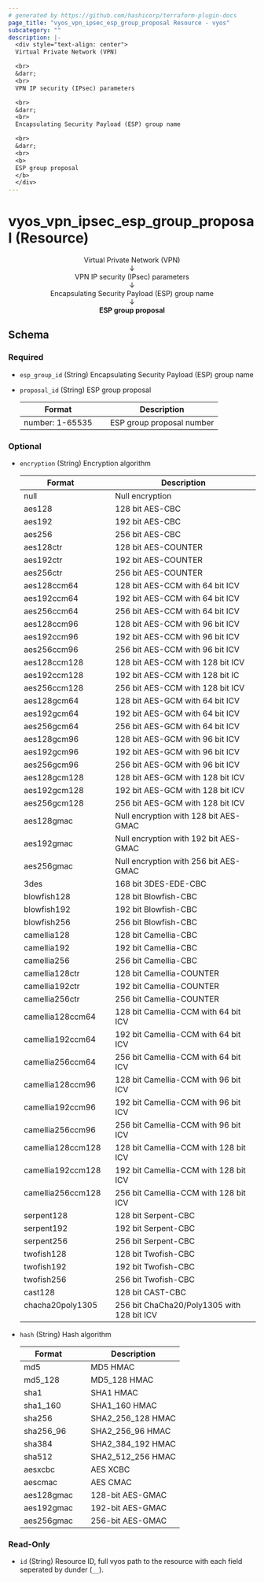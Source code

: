 ```yaml
---
# generated by https://github.com/hashicorp/terraform-plugin-docs
page_title: "vyos_vpn_ipsec_esp_group_proposal Resource - vyos"
subcategory: ""
description: |-
  <div style="text-align: center">
  Virtual Private Network (VPN)

  <br>
  &darr;
  <br>
  VPN IP security (IPsec) parameters

  <br>
  &darr;
  <br>
  Encapsulating Security Payload (ESP) group name

  <br>
  &darr;
  <br>
  <b>
  ESP group proposal
  </b>
  </div>
---
```


# vyos_vpn_ipsec_esp_group_proposal (Resource)

<div style="text-align: center">
Virtual Private Network (VPN)

<br>
&darr;
<br>
VPN IP security (IPsec) parameters

<br>
&darr;
<br>
Encapsulating Security Payload (ESP) group name

<br>
&darr;
<br>
<b>
ESP group proposal
</b>
</div>



<!-- schema generated by tfplugindocs -->
## Schema

### Required

- `esp_group_id` (String) Encapsulating Security Payload (ESP) group name
- `proposal_id` (String) ESP group proposal

    |  Format &emsp; | Description  |
    |----------|---------------|
    |  number: 1-65535  &emsp; |  ESP group proposal number  |

### Optional

- `encryption` (String) Encryption algorithm

    |  Format &emsp; | Description  |
    |----------|---------------|
    |  null  &emsp; |  Null encryption  |
    |  aes128  &emsp; |  128 bit AES-CBC  |
    |  aes192  &emsp; |  192 bit AES-CBC  |
    |  aes256  &emsp; |  256 bit AES-CBC  |
    |  aes128ctr  &emsp; |  128 bit AES-COUNTER  |
    |  aes192ctr  &emsp; |  192 bit AES-COUNTER  |
    |  aes256ctr  &emsp; |  256 bit AES-COUNTER  |
    |  aes128ccm64  &emsp; |  128 bit AES-CCM with 64 bit ICV  |
    |  aes192ccm64  &emsp; |  192 bit AES-CCM with 64 bit ICV  |
    |  aes256ccm64  &emsp; |  256 bit AES-CCM with 64 bit ICV  |
    |  aes128ccm96  &emsp; |  128 bit AES-CCM with 96 bit ICV  |
    |  aes192ccm96  &emsp; |  192 bit AES-CCM with 96 bit ICV  |
    |  aes256ccm96  &emsp; |  256 bit AES-CCM with 96 bit ICV  |
    |  aes128ccm128  &emsp; |  128 bit AES-CCM with 128 bit ICV  |
    |  aes192ccm128  &emsp; |  192 bit AES-CCM with 128 bit IC  |
    |  aes256ccm128  &emsp; |  256 bit AES-CCM with 128 bit ICV  |
    |  aes128gcm64  &emsp; |  128 bit AES-GCM with 64 bit ICV  |
    |  aes192gcm64  &emsp; |  192 bit AES-GCM with 64 bit ICV  |
    |  aes256gcm64  &emsp; |  256 bit AES-GCM with 64 bit ICV  |
    |  aes128gcm96  &emsp; |  128 bit AES-GCM with 96 bit ICV  |
    |  aes192gcm96  &emsp; |  192 bit AES-GCM with 96 bit ICV  |
    |  aes256gcm96  &emsp; |  256 bit AES-GCM with 96 bit ICV  |
    |  aes128gcm128  &emsp; |  128 bit AES-GCM with 128 bit ICV  |
    |  aes192gcm128  &emsp; |  192 bit AES-GCM with 128 bit ICV  |
    |  aes256gcm128  &emsp; |  256 bit AES-GCM with 128 bit ICV  |
    |  aes128gmac  &emsp; |  Null encryption with 128 bit AES-GMAC  |
    |  aes192gmac  &emsp; |  Null encryption with 192 bit AES-GMAC  |
    |  aes256gmac  &emsp; |  Null encryption with 256 bit AES-GMAC  |
    |  3des  &emsp; |  168 bit 3DES-EDE-CBC  |
    |  blowfish128  &emsp; |  128 bit Blowfish-CBC  |
    |  blowfish192  &emsp; |  192 bit Blowfish-CBC  |
    |  blowfish256  &emsp; |  256 bit Blowfish-CBC  |
    |  camellia128  &emsp; |  128 bit Camellia-CBC  |
    |  camellia192  &emsp; |  192 bit Camellia-CBC  |
    |  camellia256  &emsp; |  256 bit Camellia-CBC  |
    |  camellia128ctr  &emsp; |  128 bit Camellia-COUNTER  |
    |  camellia192ctr  &emsp; |  192 bit Camellia-COUNTER  |
    |  camellia256ctr  &emsp; |  256 bit Camellia-COUNTER  |
    |  camellia128ccm64  &emsp; |  128 bit Camellia-CCM with 64 bit ICV  |
    |  camellia192ccm64  &emsp; |  192 bit Camellia-CCM with 64 bit ICV  |
    |  camellia256ccm64  &emsp; |  256 bit Camellia-CCM with 64 bit ICV  |
    |  camellia128ccm96  &emsp; |  128 bit Camellia-CCM with 96 bit ICV  |
    |  camellia192ccm96  &emsp; |  192 bit Camellia-CCM with 96 bit ICV  |
    |  camellia256ccm96  &emsp; |  256 bit Camellia-CCM with 96 bit ICV  |
    |  camellia128ccm128  &emsp; |  128 bit Camellia-CCM with 128 bit ICV  |
    |  camellia192ccm128  &emsp; |  192 bit Camellia-CCM with 128 bit ICV  |
    |  camellia256ccm128  &emsp; |  256 bit Camellia-CCM with 128 bit ICV  |
    |  serpent128  &emsp; |  128 bit Serpent-CBC  |
    |  serpent192  &emsp; |  192 bit Serpent-CBC  |
    |  serpent256  &emsp; |  256 bit Serpent-CBC  |
    |  twofish128  &emsp; |  128 bit Twofish-CBC  |
    |  twofish192  &emsp; |  192 bit Twofish-CBC  |
    |  twofish256  &emsp; |  256 bit Twofish-CBC  |
    |  cast128  &emsp; |  128 bit CAST-CBC  |
    |  chacha20poly1305  &emsp; |  256 bit ChaCha20/Poly1305 with 128 bit ICV  |
- `hash` (String) Hash algorithm

    |  Format &emsp; | Description  |
    |----------|---------------|
    |  md5  &emsp; |  MD5 HMAC  |
    |  md5_128  &emsp; |  MD5_128 HMAC  |
    |  sha1  &emsp; |  SHA1 HMAC  |
    |  sha1_160  &emsp; |  SHA1_160 HMAC  |
    |  sha256  &emsp; |  SHA2_256_128 HMAC  |
    |  sha256_96  &emsp; |  SHA2_256_96 HMAC  |
    |  sha384  &emsp; |  SHA2_384_192 HMAC  |
    |  sha512  &emsp; |  SHA2_512_256 HMAC  |
    |  aesxcbc  &emsp; |  AES XCBC  |
    |  aescmac  &emsp; |  AES CMAC  |
    |  aes128gmac  &emsp; |  128-bit AES-GMAC  |
    |  aes192gmac  &emsp; |  192-bit AES-GMAC  |
    |  aes256gmac  &emsp; |  256-bit AES-GMAC  |

### Read-Only

- `id` (String) Resource ID, full vyos path to the resource with each field seperated by dunder (`__`).
